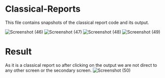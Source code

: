 # Classical-Reports
This file contains snapshots of the classical report code and its output.


![Screenshot (46)](https://github.com/user-attachments/assets/59a9f2f8-0f44-499a-bc9d-f55c183a65ac)
![Screenshot (47)](https://github.com/user-attachments/assets/907423f4-3fcb-4684-ab8d-5a2a7d91f497)
![Screenshot (48)](https://github.com/user-attachments/assets/fbb4b1c1-bcbb-4a35-a8bf-c204189d510c)
![Screenshot (49)](https://github.com/user-attachments/assets/0f91e4aa-93d8-4143-97da-bf49af4c4360)


# Result

As it is a classical report so after clicking on the output we are not direct to any other screen or the 
secondary screen.
![Screenshot (50)](https://github.com/user-attachments/assets/3fc3f061-ca40-46ff-9ff2-8e9d39610ce3)

